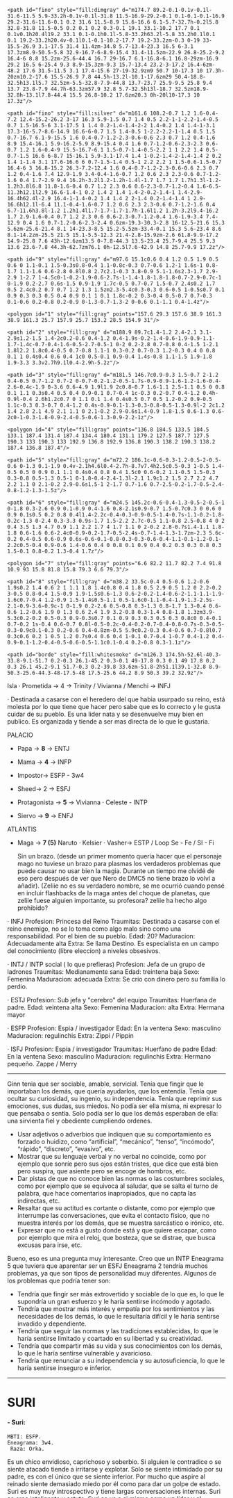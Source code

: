 <svg enable-background="new 0 0 200 200" version="1.1" viewBox="0 0 200 200" xml:space="preserve" xmlns="http://www.w3.org/2000/svg">

	<path id="fino" style="fill:dimgray" d="m174.7 89.2-0.1-0.1v-0.1l-31.6-11.5 5.9-33.2h-0.1v-0.1l-31.8 11.5-16.9-29.2-0.1 0.1-0.1-0.1-16.9 29.2-31.6-11.6-0.1 0.2 31.6 11.5-8.9 15.6-16.6 6.1-5.7-32.7h-0.2l5.8 32.8-31.8 11.5-0.5 0.2 0.1 0.2 0.3-0.1 19.1 33.1-10.2 17.7 0.1 0.1v0.1h20.4l19.2 33.1 0.1-0.1h0.1l-5.8-33.2h63.2l-5.8 33.2h0.1l0.1 0.1 19.2-33.2h20.4v-0.1l0.1-0.1-10.2-17.7 19.2-33.2zm-0.3 0-19 33-15.5-26.9 3.1-17.5 31.4 11.4zm-34.8 5.7-13.4-23.3 16.5 6-3.1 17.3zm8.9-50.5-5.8 32.9-16.7-6-8.9-15.4 31.4-11.5zm-22.9 26.8-25.2-9.2 16.4-6 8.8 15.2zm-25.6-44.4 16.7 29-16.7 6.1-16.8-6.1 16.8-29zm-16.9 29.2 16.5 6-25.4 9.3 8.9-15.3zm-9.3 15.7-13.4 23.2-3-17.2 16.4-6zm-48.2 17.6 31.5-11.5 3.1 17.4-15.6 27-19-32.9zm9 50.7 10-17.3 10 17.3h-20zm10.2-17.6 15.5-26.9 7.8 44.5h-13.2l-10.1-17.6zm29 50.4-18.8-32.5h13.1l5.7 32.5zm-5.5-32.8-7.9-44.8 13.7-23.7 25.9-9.5 25.8 9.4 13.7 23.8-7.9 44.7h-63.3zm57.9 32.8 5.7-32.5h13l-18.7 32.5zm18.9-32.8h-13.1l7.8-44.4 15.5 26.8-10.2 17.6zm20.3 0h-20l10-17.3 10 17.3z"/>

	<path id="fino" style="fill:silver" d="m161.6 108.2-0.7 1.2 1.6-0.4-7.2 12.4-15.2-26.2 3-17 16.3 5.9-1.5 0.7 1.4 0.5 2.2-1-1-2.2-1.4-0.5 0.7 1.5-16.5-6 3.1-17.5 1 1.4 0.2-1.4-1.4-2-2 1.4-0.2 1.4 1.4-1-3.1 17.3-16-5.7-8.6-14.9 16.6-6-0.7 1.5 1.4-0.5 1-2.2-2.2-1-1.4 0.5 1.5 0.7-16.7 6.1-9-15.5 1.6 0.4-0.7-1.2-2.3-0.6-0.6 2.3 0.7 1.2 0.4-1.6 8.9 15.4-16.1 5.9-16.2-5.9 8.9-15.4 0.4 1.6 0.7-1.2-0.6-2.3-2.3 0.6-0.7 1.2 1.6-0.4-9 15.5-16.7-6.1 1.5-0.7-1.4-0.5-2.2 1 1 2.2 1.4 0.5-0.7-1.5 16.6 6-8.7 15-16.1 5.9-3.1-17.4 1.4 1-0.2-1.4-2-1.4-1.4 2 0.2 1.4 1-1.4 3.1 17.6-16.6 6 0.7-1.5-1.4 0.5-1 2.2 2.2 1 1.5-0.6-1.5-0.7 16.4-6 3 16.8-15.2 26.3-7.2-12.4 1.6 0.4-0.7-1.2-2.3-0.6-0.6 2.3 0.7 1.2 0.4-1.6 7.4 12.9-1.9 3.4-0.4-1.6-0.7 1.2 0.6 2.3 2.3-0.6 0.7-1.2-1.6 0.4 1.7-2.9 9.4 16.2h-3.2l1.2-1.2h-1.4l-1.7 1.7 1.7 1.7h1.3l-1.2-1.2h3.8l6.8 11.8-1.6-0.4 0.7 1.2 2.3 0.6 0.6-2.3-0.7-1.2-0.4 1.6-6.5-11.3h12.1l2.9 16.6-1.4-1 0.2 1.4 2 1.4 1.4-2-0.2-1.4-1 1.4-2.9-16.4h62.4l-2.9 16.4-1-1.4-0.2 1.4 1.4 2 2-1.4 0.2-1.4-1.4 1 2.9-16.6h12.1l-6.4 11.1-0.4-1.6-0.7 1.2 0.6 2.3 2.3-0.6 0.7-1.2-1.6 0.4 6.7-11.6h3.8l-1.2 1.2h1.4l1.7-1.7-1.7-1.7h-1.6l1.2 1.2h-3.2l9.4-16.2 1.7 2.9-1.6-0.4 0.7 1.2 2.3 0.6 0.6-2.3-0.7-1.2-0.4 1.6-1.9-3.4 7.4-12.9 0.4 1.6 0.7-1.2-0.6-2.3-2.4 0.6zm-19.3-30.3-2.8 16-12.5-21.6 15.3 5.6zm-25.6-21.4 8.1 14-23.3-8.5 15.2-5.5zm-33.4-0.1 15.3 5.6-23.4 8.6 8.1-14.2zm-25.5 21.5 15.1-5.5-12.3 21.4-2.8-15.9zm-2.6 61.8-9.9-17.2 14.9-25.8 7.6 43h-12.6zm13.5 0-7.8-44.3 13.5-23.4 25.7-9.4 25.5 9.3 13.6 23.6-7.8 44.3h-62.7zm76.1 0h-12.5l7.6-42.9 14.8 25.7-9.9 17.2z"/>

	<path id="9" style="fill:gray" d="m97.6 15.1c0.6 0.4 1.2 0.5 1.9 0.5 0.6 0 1.1-0.1 1.5-0.3s0.8-0.4 1.1-0.8c-0.3 0.7-0.6 1.2-1 1.6s-1 0.8-1.7 1.1-1.6 0.6-2.8 0.8l0.8 2.7c2.1-0.3 3.8-0.9 5.1-1.6s2.3-1.7 2.9-2.9 1-2.7 1-4.5c0-1-0.2-1.9-0.6-2.7s-1-1.4-1.8-1.8-1.8-0.7-2.9-0.7c-1 0-1.9 0.2-2.7 0.6s-1.5 0.9-1.9 1.7c-0.5 0.7-0.7 1.5-0.7 2.4s0.2 1.7 0.5 2.4c0.2 0.7 0.7 1.2 1.3 1.5zm2.3-5.4c0.3-0.3 0.6-0.5 1-0.5s0.7 0.1 0.9 0.3 0.3 0.5 0.4 0.9 0.1 1 0.1 1.8c-0.2 0.3-0.4 0.5-0.7 0.7-0.3 0.1-0.6 0.2-0.8 0.2-0.9 0-1.3-0.7-1.3-2 0-0.6 0.1-1.1 0.4-1.4z"/>

	<polygon id="1" style="fill:gray" points="157.6 29.3 157.6 38.9 161.3 38.9 161.3 25.7 157.9 25.7 153.2 28.5 154.9 31"/>

	<path id="2" style="fill:gray" d="m188.9 89.7c1.4-1.2 2.4-2.1 3.1-2.9s1.2-1.5 1.4-2c0.2-0.6 0.4-1.2 0.4-1.9s-0.2-1.4-0.6-1.9-0.9-1.1-1.7-1.4c-0.7-0.4-1.6-0.5-2.7-0.5-1 0-2 0.2-2.8 0.7-0.8 0.4-1.5 1-2.1 1.8l2.2 1.8c0.4-0.5 0.7-0.8 1.1-1 0.3-0.2 0.7-0.3 1.2-0.3 0.4 0 0.8 0.1 1 0.4s0.4 0.6 0.4 1c0 0.5-0.1 0.9-0.4 1.4s-0.8 1.1-1.5 1.9-1.8 1.9-3.3 3.3v2.7h9.1l0.4-2.9h-5.2z"/>

	<path id="3" style="fill:gray" d="m181.5 146.7c0.9-0.3 1.5-0.7 2-1.2 0.4-0.5 0.7-1.2 0.7-2 0-0.7-0.2-1.2-0.5-1.7s-0.9-0.9-1.6-1.2-1.6-0.4-2.6-0.4c-1.9 0-3.6 0.6-4.9 1.9l1.9 2c0.8-0.7 1.6-1.1 2.5-1.1 0.5 0 0.8 0.1 1.1 0.3s0.4 0.5 0.4 0.9-0.1 0.7-0.4 1c-0.3 0.2-0.7 0.4-1.2 0.4h-0.9l-0.4 2.6h1.2c0.7 0 1.1 0.1 1.4 0.4s0.5 0.7 0.5 1.2-0.2 0.9-0.5 1.1c-0.3 0.3-0.7 0.4-1.2 0.4s-0.9-0.1-1.3-0.3-0.8-0.5-1.3-0.9l-2 2c1.2 1.4 2.8 2.1 4.9 2.1 1.1 0 2.1-0.2 2.9-0.6s1.4-0.9 1.8-1.5 0.6-1.3 0.6-2c0-1-0.3-1.8-0.9-2.4-0.5-0.6-1.3-0.9-2.2-1z"/>

	<polygon id="4" style="fill:gray" points="136.8 184.5 133.5 184.5 133.1 187.4 131.4 187.4 134.4 180.4 131.1 179.2 127.5 187.7 127.5 190.3 133 190.3 133 192.9 136.8 192.9 136.8 190.3 138.2 190.3 138.2 187.4 136.8 187.4"/>
	
	<path id="5" style="fill:gray" d="m72.2 186.1c-0.6-0.3-1.2-0.5-2-0.5-0.6 0-1.3 0.1-1.9 0.4v-2.1h4.6l0.4-2.7h-8.7v7.4h2.5c0.5-0.3 1-0.5 1.4-0.5 0.5 0 0.9 0.1 1.1 0.4s0.4 0.8 0.4 1.5c0 0.6-0.2 1.1-0.5 1.5-0.3 0.3-0.8 0.5-1.3 0.5-1 0-1.8-0.4-2.4-1.3l-2.1 1.9c1.2 1.5 2.7 2.2 4.7 2.2 1.1 0 2.1-0.2 2.9-0.6s1.5-1 2-1.7 0.7-1.6 0.7-2.5-0.2-1.7-0.5-2.4-0.8-1.2-1.3-1.5z"/>

	<path id="6" style="fill:gray" d="m24.5 145.2c-0.6-0.4-1.3-0.5-2-0.5-1 0-1.8 0.3-2.6 0.9 0.1-0.9 0.4-1.6 0.8-2.1s0.9-0.7 1.5-0.7c0.3 0 0.6 0 0.9 0.1s0.5 0.2 0.8 0.4l1.4-2.2c-0.4-0.3-0.9-0.5-1.4-0.7s-1.1-0.2-1.8-0.2c-1.3 0-2.4 0.3-3.3 0.9s-1.7 1.5-2.2 2.7c-0.5 1.1-0.8 2.5-0.8 4 0 2 0.4 3.5 1.3 4.7 0.9 1.1 2.2 1.7 4 1.7 1.1 0 2-0.2 2.8-0.7s1.4-1.1 1.8-1.8 0.6-1.6 0.6-2.4c0-0.9-0.2-1.7-0.5-2.4s-0.7-1.4-1.3-1.7zm-2.3 5.6c-0.2 0.4-0.5 0.6-0.9 0.6s-0.6-0.1-0.8-0.3-0.3-0.6-0.4-1.1-0.1-1.2-0.1-2.2c0.5-0.4 0.9-0.6 1.4-0.6 0.4 0 0.8 0.1 0.9 0.4 0.2 0.3 0.3 0.8 0.3 1.5-0.1 0.8-0.2 1.3-0.4 1.7z"/>

	<polygon id="7" style="fill:gray" points="6.6 82.2 11.7 82.2 7.4 91.8 10.9 93 15.8 81.8 15.8 79.3 6.6 79.3"/>

	<path id="8" style="fill:gray" d="m38.2 33.5c-0.4 0.5-0.6 1.2-0.6 1.9s0.2 1.4 0.6 2 1 1.1 1.8 1.4c0.8 0.4 1.8 0.5 2.9 0.5 1.2 0 2.2-0.2 3-0.5 0.8-0.4 1.5-0.9 1.9-1.5s0.6-1.3 0.6-2-0.2-1.4-0.6-2-1.1-1.1-1.9-1.6c0.7-0.4 1.2-0.9 1.5-1.4s0.5-1.1 0.5-1.6c0-1.1-0.4-1.9-1.3-2.5s-2.1-0.9-3.6-0.9c-1 0-1.9 0.2-2.6 0.5-0.8 0.3-1.3 0.8-1.7 1.3-0.4 0.6-0.6 1.2-0.6 1.9 0 1.3 0.6 2.4 1.9 3.2-0.8 0.3-1.4 0.8-1.8 1.3zm3.9-5.3c0.2-0.2 0.5-0.3 0.9-0.3s0.7 0.1 0.9 0.3 0.3 0.5 0.3 0.8c0 0.4-0.1 0.7-0.2 1s-0.4 0.6-0.7 0.8l-0.5-0.2c-0.4-0.2-0.7-0.4-0.8-0.7s-0.3-0.5-0.3-0.9c0.1-0.3 0.2-0.6 0.4-0.8zm-0.5 5.9c0.2-0.3 0.4-0.6 0.7-0.8l0.7 0.3c0.6 0.2 1 0.5 1.2 0.7s0.4 0.6 0.4 1-0.1 0.7-0.4 1-0.7 0.4-1.2 0.4-0.9-0.1-1.2-0.4-0.5-0.6-0.5-1.1c0.1-0.4 0.2-0.8 0.3-1.1z"/>

	<path id="borde" style="fill:whitesmoke" d="m126.3 174.5h-52.6l-40.3-33.8-9.1-51.7 0.2-0.3 26.1-45.2 0.3-0.1 49-17.8 0.3 0.1 49 17.8 0.2 0.3 26.1 45.2-9.1 51.7-0.3 0.2-39.8 33.6zm-51.8-2h51.1l39.1-32.8 8.9-50.3-25.6-44.3-48-17.5-48 17.5-25.6 44.2 8.9 50.3 39.2 32.9z"/>
</svg>

Isla
· Prometida -> 4 -> Trinity / Vivianna / Menchi -> INFJ

· Destinada a casarse con el heredero del que habia usurpado su reino, está molesta por lo que tiene que hacer pero sabe que es lo correcto y le gusta cuidar de su pueblo.
Es una lider nata y se desenvuelve muy bien en publico. Es organizada y tiende a ser mas directa de lo que le gustaria.

PALACIO

- Papa -> **8** -> ENTJ
- Mama -> **4** -> INFP 
- Impostor-> ESFP - 3w4
- Sheed-> 2 -> ESFJ

- Protagonista -> **5** -> Vivianna · Celeste - INTP

- Siervo -> **9** -> ENFJ

 ATLANTIS

 - Maga -> **7 (5)**  Naruto · Kelsier · Vasher-> ESTP /  Loop Se - Fe / SI - Fi
 
   Sin un brazo.
   (desde un primer momento quería hacer que el personaje mago no tuviese un brazo para plasmas los verdaderos problemas que puede causar no usar bien la magia. Durante un tiempo me olvidé de eso pero después de ver que Nero de DMC5 no tiene brazo lo volví a añadir).
   (Zeliie no es su verdadero nombre, se me ocurrió cuando pensé en incluir flashbacks de la maga antes del choque de planetas, que zeliie fuese alguien importante, su profesora? zeliie ha hecho algo prohibido?

· INFJ
Profesion: Princesa del Reino
Traumitas: Destinada a casarse con el reino enemigo, no se lo toma como algo malo sino como una responsabilidad. Por el bien de su pueblo.
Edad: 20?
Maduracion: Adecuadamente alta
Extra: Se llama Destino. Es especialista en un campo del conocimiento (libre eleccion) a niveles obsesivos.

· INTJ / INTP social ( lo que prefieras)
Profesion: Jefa de un grupo de ladrones 
Traumitas: Medianamente sana
Edad: treintena baja
Sexo: Femenina
Maduracion: adecuada
Extra: Se crio con dinero pero su familia lo perdio.

· ESTJ
Profesion: Sub jefa y "cerebro" del equipo
Traumitas: Huerfana de padre.
Edad: veintena alta
Sexo: Femenina
Maduracion: alta
Extra: Hermana mayor

· ESFP
Profesion: Espia / investigador
Edad: En la ventena
Sexo: masculino
Maduracion: regulinchis
Extra: Zippi / Pippin

· ISFJ
Profesion: Espia / investigador
Traumitas: Huerfano de padre
Edad: En la ventena
Sexo: masculino
Maduracion: regulinchis
Extra: Hermano pequeño. Zappe / Merry

___

Ginn tenia que ser sociable, amable, servicial. Tenía que fingir que le importaban los demás, que quería ayudarlos, que los entendía. Tenía que ocultar su curiosidad, su ingenio, su independencia. Tenía que reprimir sus emociones, sus dudas, sus miedos. No podía ser ella misma, ni expresar lo que pensaba o sentía. Solo podía ser lo que los demás esperaban de ella: una sirvienta fiel y obediente cumpliendo ordenes.

-   Usar adjetivos o adverbios que indiquen que su comportamiento es forzado o huidizo, como “artificial”, “mecánico”, “tenso”, “incómodo”, “rápido”, “discreto”, “evasivo”, etc.
-   Mostrar que su lenguaje verbal y no verbal no coincide, como por ejemplo que sonríe pero sus ojos están tristes, que dice que está bien pero suspira, que asiente pero se encoge de hombros, etc.
-   Dar pistas de que no conoce bien las normas o las costumbres sociales, como por ejemplo que se equivoca al saludar, que se salta el turno de palabra, que hace comentarios inapropiados, que no capta las indirectas, etc.
-   Resaltar que su actitud es cortante o distante, como por ejemplo que interrumpe las conversaciones, que evita el contacto físico, que no muestra interés por los demás, que se muestra sarcástico o irónico, etc.
-   Expresar que no está a gusto donde está y que quiere escapar, como por ejemplo que mira el reloj, que bosteza, que se distrae, que busca excusas para irse, etc.

Bueno, eso es una pregunta muy interesante. Creo que un INTP Eneagrama 5 que tuviera que aparentar ser un ESFJ Eneagrama 2 tendría muchos problemas, ya que son tipos de personalidad muy diferentes. Algunos de los problemas que podría tener son:

-   Tendría que fingir ser más extrovertido y sociable de lo que es, lo que le supondría un gran esfuerzo y le haría sentirse incómodo y agotado.
-   Tendría que mostrar más interés y empatía por los sentimientos y las necesidades de los demás, lo que le resultaría difícil y le haría sentirse invadido y dependiente.
-   Tendría que seguir las normas y las tradiciones establecidas, lo que le haría sentirse limitado y coartado en su libertad y su creatividad.
-   Tendría que compartir más su vida y sus conocimientos con los demás, lo que le haría sentirse vulnerable y avaricioso.
-   Tendría que renunciar a su independencia y su autosuficiencia, lo que le haría sentirse inseguro e inferior.

---

# SURI

####  - Suri: 
	MBTI: ESFP.
	Eneagrama: 3w4.
	 Raza: Orka.
Es un chico envidioso, caprichoso y soberbio.
Si alguien le contradice o se siente atacado tiende a irritarse y explotar. Solo se siente intimidado por su padre, es con el único que se siente inferior. Por mucho que aspire al reinado siente demasiado miedo por él como para dar un golpe de estado.
Suri  es muy muy introspectivo y tiene largas conversaciones internas. Suri se cree inteligente y astuto. Suri se ve a si mismo como un líder y el verdadero heredero para los Orka, una raza capaz y exitosa  Suri cree que lo sabe todo. Es un hombre de acción.Se enorgullece de no tener remordimientos o de escrúpulos, por su determinación y su visión.
Inspiración: Suri está basado en Theon Greyjoy y Joffrey Baratheon.

#### - Korn: 
	MBTI: ESTJ.
	Eneagrama: 8w7.
	Raza: Orka.
Leal y valiente, se guía por un estricto código de honor y justicia. Es un líder respetado y temido, que no duda en actuar y que no admite la contradicción ni la traición.
Suri admira, respeta y necesita a Korn, su mejor aliado y amigo. Lo ve como un hombre honorable, valiente, leal y obediente, que comparte sus planes de conquista y rebelión.

#### - Lorn: 
	MBTI: INTJ.
	Eneagrama: 3w4.
	Raza: Orka.
Astuto y ambicioso, que domina la política y la historia. Es un pensador y un estratega, que manipula la verdad y a los demás para conseguir sus fines. No tiene moral ni escrúpulos, solo un plan para todo.
Suri admira, respeta y necesita a Lorn, un aliado útil y discreto. Lo ve como un hombre genial pero no confía totalmente en él.

#### - Norn:
	MBTI: ESFJ.
	Eneagrama: 7w6.
	Raza: Orka.
Era una dama de la corte seductora y alegre, que amaba las fiestas, los bailes y los romances. Era encantadora y admirada por todos. Era una mujer pasional y vivaz, que decía lo que siente y buscaba el placer. Era buena para relacionarse y conseguir simpatía. No le importaba el compromiso ni las consecuencias. Tenía un sueño para todo y se dejaba llevar por sus emociones.Es un secreto a voces que es la amante de Suri.
Suri ve a Norn bella y seductora. Confía en Norn porque tienen intereses comunes. Le respeta por su elegancia y su simpatía. Le necesita para sus planes de seducción y de diversión.

#### - Sheed:
	MBTI: ESFJ.
	Eneagrama: 2w3.
	Raza: Akro. 
Es la sirviente de Suri y hace todo lo que le pide.
Suri tiene un rechazo por Sheed, pero ella se esfuerza por complacerle. Además Sheed se parece mucho a Ginn, así que cada vez que la ve, se acuerda de ella y le da escalofríos.

#### - Ginn:
	MBTI: INTP.
	Eneagrama: 5w4.
	Raza: Mestiza (Orka-Teeli).
Es tímido y retraído, tiene mucho de su madre la reina que es de descendencia Teeli. Es el único heredero. Su padre lo desprecia porque es una deshonra para los Orka.
Suri siente desprecio y envidia por  Ginn y todo lo que representa. Suri se creía superior en todo: en fuerza, en inteligencia, en carisma, en ambición. Él era el verdadero líder, el que debía ocupar el trono y llevar a los Orka a la gloria. Suri intenta hacerle la vida imposible a Ginn siempre que le era posible y especialmente en humillarlo.

#### - Rik: 
	MBTI: ENFP.
	Eneagrama: 9w8. 
	Raza: Hénso. 
  Es un chico alegre, optimista y aventurero. Le gusta viajar y conocer nuevas culturas y personas. Es amigo de Suri desde que eran niños y le considera su hermano. Le apoya en sus planes y le ayuda a conseguir sus objetivos. Le hace reír con sus bromas y le da consejos sinceros.
  
#### - Lila: 
	MBTI:ISFJ.
	Eneagrama:2w1.
	Raza: Órka. 
  Es una chica dulce, tímida y servicial. Le gusta leer y aprender cosas nuevas. Es amiga de Suri desde que él la salvó de unos matones en el mercado. Está enamorada de él en secreto y le admira por su carisma y su inteligencia. Le hace cumplidos y le consuela cuando está triste.
  
#### - Zan: 
	MBTI:ENTJ.
	Eneagrama: 3w4.
	Raza: Órka. 
  Es un chico ambicioso, astuto y competitivo. Le gusta el poder y el prestigio. Es amigo de Suri desde que entraron juntos en la academia militar. Está celoso de él y le traiciona por detrás. Le critica y le sabotea cuando puede.

#### - Apa: 
	MBTI:ESTJ.
	Eneagrama: 8w7.
	 Raza: Órka. 
  Leal y se guía por un estricto código de honor y justicia. Es el siervo personal del gobernador de Suuri y una representación de él. Cualquier cosa dicha por Apa es como si la dijese el mismísimo gobernador. Es tranquilo y difícil de encolerizar pero firme.

# SHEED

#### - Sheed: 
	MBTI: ESFJ. 
	Eneagrama: 2w3.
	Raza: Akro.
Es la sirviente de Suri, le teme y le respeta a partes iguales. Hace todo lo posible para no encolerizar a Suri.
Sheed es una persona practica.Se ve a sí misma como una sirvienta insignificante, sin valor ni belleza. Despues de tantos años de acoso y maltrato por Suri, se siente una raza inferior.

#### - Suri: 
	MBTI: ESFP. 
	Eneagrama: 3w4.
	Raza: Orka.
Para Sheed, Suri era una herramienta, igual que todos los sirvientes Akro, en muchas ocasiones pasaba por alto que fuesen seres vivos.
Sheed se siente en deuda con Tawin por salvarla. Aunque en realidad Suri no le gusta, le obedece aunque no le guste o piense que este mal para no defraudar a Tawin.
Sabe que Suri siente un rechazo instintivo hacia Sheed por sus raíces y por parecerse fisicamente a Ginn.

# GINN

#### - Ginn:
	MBTI: INTP.
	Eneagrama: 5w4.
	Raza: Mestiza (Orka-Teeli).
Es tímido y retraído, tiene mucho de su madre la reina que es de descendencia Teeli. Es el único heredero. Su padre lo desprecia porque es una deshonra para los Orka.
Suri siente desprecio y envidia por  Ginn y todo lo que representa. Suri se creía superior en todo: en fuerza, en inteligencia, en carisma, en ambición. Él era el verdadero líder, el que debía ocupar el trono y llevar a los Orka a la gloria. Suri intenta hacerle la vida imposible a Ginn siempre que le era posible y especialmente en humillarlo.

#### - Shed: 
	MBTI: ENTP. 
	Eneagrama: 6w5.
	Raza: Orka.
Shed es la sirvienta de Suri. Tenia que ser sociable, amable, servicial aunque le costase. Tenía que fingir que le importaban los demás, que quería ayudarlos, que los entendía aunque le costase. Tenía que ocultar su curiosidad, su ingenio, su independencia. Tenía que reprimir sus emociones, sus dudas, sus miedos. No podía ser ella misma, ni expresar lo que pensaba o sentía aunque eso también le daba algo de paz porque podía huir de si misma. Solo podía ser lo que los demás esperaban de ella: una sirvienta fiel y obediente cumpliendo ordenes.

#### - Siervo: 
	MBTI: ENFJ. 
	Eneagrama: 9w1.
	Raza: Orka.
Siervo es la sirviente de Suri.

# MAARA

#### - Maara: 
	MBTI: INFJ.
	Eneagrama: 4w5.
	Raza: Teeli.
Introvertida y sensible, que se siente destinada a proteger a su reino con su sabiduría. Le encanta leer, observar y reflexionar sobre la vida, especialmente sobre la astrología, que considera la clave para entender el mundo y las personas. Es generosa y agradable, pero también distante y orgullosa. Evita los conflictos, pero no tolera las injusticias. A veces se deja llevar por sus emociones y actúa de forma impulsiva o autocomplaciente. No le presta mucha atención a su salud o apariencia física. Puede ser manipuladora si lo cree necesario.

#### - Lumi: 
MBTI: ENFP. Eneagrama: 7w6. 
Es una joven teeli muy inteligente y entusiasta, que sueña con ser una gran exploradora. Maara la ve como una hermana menor, a la que admira por su valentía y su pasión.

#### - Riku: 
	MBTI: INTJ.
	Eneagrama: 5w4.
	Raza: Teeli.
Es un joven teeli muy sabio y respetado, que ha dedicado su vida a buscar documentos sobre antes del colapso. Maara lo ve como un maestro, al que respeta por su conocimiento y su experiencia.

#### - Kira: 
	MBTI: ESTP.
	Eneagrama: 3w2.
	Raza: Teeli.
Es una mujer teeli muy astuta y hábil, que se encarga de las negociaciones y los tratos con otras razas. Es una persona extrovertida y pragmática, que se adapta fácilmente a las situaciones y a las personas. Tiene un gran sentido de la oportunidad y de la negociación, que le hace ser una excelente comerciante.
Maara la ve como una amiga, a la que confía por su lealtad y su sinceridad.

#### - Roca: 
	MBTI: ENTJ.
	Eneagrama: 8w9.
	Raza: Teeli.
Es un joven teeli serio y formal. Grande y serio. Es muy introvertido. Es el guardia personal de Maara y el único que le acompañara a Suuri.


# ZELIIE

#### - Zeliie: 
	MBTI: ISTJ(En loop Fi-Si). 
	Eneagrama: 5w6.
	Raza: Teeli.
Introvertida y sensible. Vive mentalmente arrepentida por algo que causó en el pasado. Tiene estrés post traumático y depresión. Lo único que la distrae de sus problemas es discutir con Shire aunque eso también le da hambre.

#### - Shire: 
	MBTI: ENFP.
	Eneagrama: 7w6.
	Raza: Mundo blanco.
Es un ser del mundo blanco que se alimenta de pensamientos.Es Omnisapiente. Y percibe todas las realidades a la vez por eso a veces no sabe muy bien en que realidad o tiempo está. Disfruta de los humanos y disfruta especialmente molestando a Zeliie. Solo ella puede escucharla porque están vinculadas.
Inspiración: Sylphrena de Brandon Sanderson.

# RIIN

# LADRONES

 - Jefa -> **9 · 8 (6 · 5)**  -> Doc
 - Semi mago -> ** 1 (4) ** -> Zahorí -> ESTJ
 - Espía Uno -> **9 (6)** -> Zipi · Merri.  ->  ISFJ
 - Espía  Dos --> **7 (5)** -> Zape · Pippin -> ESFP

#### - Jefa
	MBTI:INTJ
	Eneagrama: 8w9
	Raza: Akro
Profesion: Jefa de un grupo de ladrones 
Traumitas: Medianamente sana
Edad: treintena baja
Sexo: Femenina
Maduracion: adecuada
Extra: Se crio con dinero pero su familia lo perdio.

#### - Zahori: 
	MBTI:ESTJ
	Eneagrama: 8w9
	Raza: Akro
Es desconfiada, arisca y brusca. Suele creer que tiene la razón. Pero en realidad es muy buena persona y cuida mucho de los suyos.

#### - Zippi
	MBTI:ESFP
	Eneagrama: 8w9
	Raza: Akro
Profesion: Espia / investigador
Edad: En la ventena
Sexo: masculino
Maduracion: regulinchis
Extra: Zippi / Pippin

#### - Zappe
	MBTI:ISFJ
	Eneagrama: 8w9
	Raza: Akro
Profesion: Espia / investigador
Traumitas: Huerfano de padre
Edad: En la ventena
Sexo: masculino
Maduracion: regulinchis
Extra: Hermano pequeño. Zappe / Merry

# SECTA
